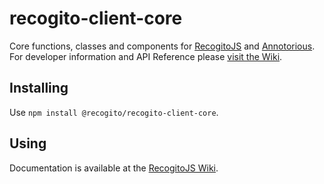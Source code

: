 # recogito-client-core

Core functions, classes and components for [RecogitoJS](https://github.com/recogito/recogito-js) and
[Annotorious](https://github.com/recogito/annotorious). For developer information and API Reference 
please [visit the Wiki](https://github.com/recogito/recogito-client-core/wiki).

## Installing

Use `npm install @recogito/recogito-client-core`.

## Using

Documentation is available at the [RecogitoJS Wiki](https://github.com/recogito/recogito-js/wiki).

